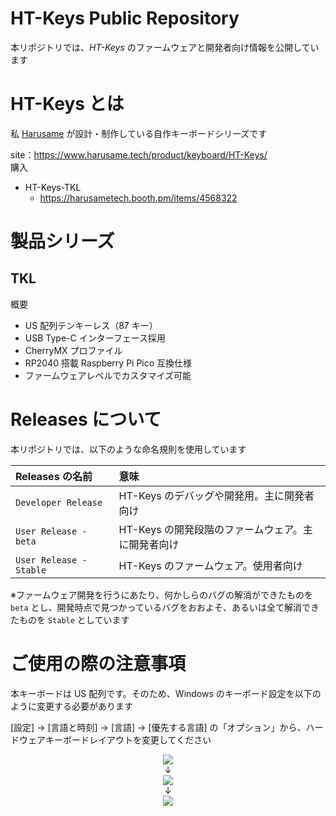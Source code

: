 # HT-Keys Public Repository

本リポジトリでは、_HT-Keys_ のファームウェアと開発者向け情報を公開しています

# HT-Keys とは

私 [Harusame](https://twitter.com/HarusameTech) が設計・制作している自作キーボードシリーズです

site：<https://www.harusame.tech/product/keyboard/HT-Keys/>  
購入
- HT-Keys-TKL
  - <https://harusametech.booth.pm/items/4568322>

# 製品シリーズ

## TKL

概要

- US 配列テンキーレス（87 キー）
- USB Type-C インターフェース採用
- CherryMX プロファイル
- RP2040 搭載 Raspberry Pi Pico 互換仕様
- ファームウェアレベルでカスタマイズ可能

# Releases について

本リポジトリでは、以下のような命名規則を使用しています

| Releases の名前 | 意味 |
|:----|:----|
| `Developer Release` | HT-Keys のデバッグや開発用。主に開発者向け |
| `User Release - beta` | HT-Keys の開発段階のファームウェア。主に開発者向け |
| `User Release - Stable` | HT-Keys のファームウェア。使用者向け |

※ファームウェア開発を行うにあたり、何かしらのバグの解消ができたものを `beta` とし、開発時点で見つかっているバグをおおよそ、あるいは全て解消できたものを `Stable` としています

# ご使用の際の注意事項

本キーボードは US 配列です。そのため、Windows のキーボード設定を以下のように変更する必要があります

[設定] -> [言語と時刻] -> [言語] -> [優先する言語] の「オプション」から、ハードウェアキーボードレイアウトを変更してください

<div align="center"><img src="https://user-images.githubusercontent.com/95992721/223290590-b2c7e64a-7791-4b0e-9e55-03f8c428e896.png"></div>
<div align="center">↓</div>
<div align="center"><img src="https://user-images.githubusercontent.com/95992721/223290757-b25cfca1-7e08-4824-9c6c-0a4f3b5d9bf7.png"></div>
<div align="center">↓</div>
<div align="center"><img src="https://user-images.githubusercontent.com/95992721/223290737-ae6536b0-0dc5-4523-9bb1-e338c6b78499.png"></div>
